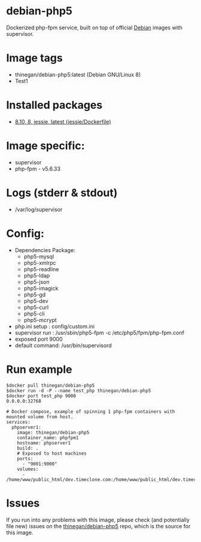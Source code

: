 # debian-php5
Dockerized php-fpm service, built on top of official [Debian](https://hub.docker.com/_/debian/) images with supervisor.

# Image tags
* thinegan/debian-php5:latest (Debian GNU/Linux 8)
* Test1
# Installed packages
* [8.10, 8, jessie, latest (jessie/Dockerfile)](https://github.com/tianon/docker-brew-debian/blob/e8131d071a42b8e88cabbb0aa33023c7b66b7b93/jessie/Dockerfile)

# Image specific:
* supervisor
* php-fpm - v5.6.33

# Logs (stderr & stdout)
* /var/log/supervisor

# Config:
* Dependencies Package:
  * php5-mysql
  * php5-xmlrpc
  * php5-readline
  * php5-ldap
  * php5-json
  * php5-imagick
  * php5-gd
  * php5-dev
  * php5-curl
  * php5-cli
  * php5-mcrypt
* php.ini setup : config/custom.ini
* supervisor run : /usr/sbin/php5-fpm -c /etc/php5/fpm/php-fpm.conf
* exposed port 9000
* default command: /usr/bin/supervisord

# Run example
```console
$docker pull thinegan/debian-php5
$docker run -d -P --name test_php thinegan/debian-php5
$docker port test_php 9000
0.0.0.0:32768

# Docker compose, example of spinning 1 php-fpm containers with mounted volume from host.
services:
  phpserver1:
    image: thinegan/debian-php5
    container_name: phpfpm1
    hostname: phpserver1
    build: .
    # Exposed to host machines
    ports:
      - "9001:9000"
    volumes:
      - /home/www/public_html/dev.timeclone.com:/home/www/public_html/dev.timeclone.com
```

# Issues
If you run into any problems with this image, please check (and potentially file new) issues on the [thinegan/debian-php5](https://github.com/thinegan/debian-php5) repo, which is the source for this image.

